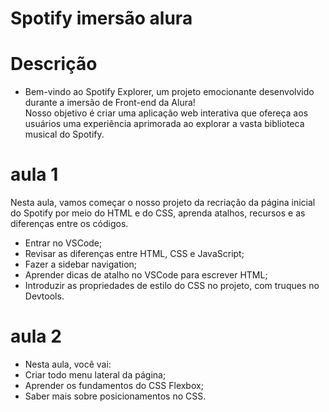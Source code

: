 # Spotify imersão alura 
# Descrição 
* Bem-vindo ao Spotify Explorer, um projeto emocionante desenvolvido durante a imersão de Front-end da Alura!<BR>
Nosso objetivo é criar uma aplicação web interativa que ofereça aos usuários uma experiência aprimorada ao explorar a vasta biblioteca musical do Spotify.
# aula 1 
Nesta aula, vamos começar o nosso projeto da recriação da página inicial do Spotify por meio do HTML e do CSS, aprenda atalhos, recursos e as diferenças entre os códigos.
* Entrar no VSCode;
* Revisar as diferenças entre HTML, CSS e JavaScript;
* Fazer a sidebar navigation;
* Aprender dicas de atalho no VSCode para escrever HTML;
* Introduzir as propriedades de estilo do CSS no projeto, com truques no Devtools.

# aula 2
* Nesta aula, você vai:
* Criar todo menu lateral da página;
* Aprender os fundamentos do CSS Flexbox;
* Saber mais sobre posicionamentos no CSS.
